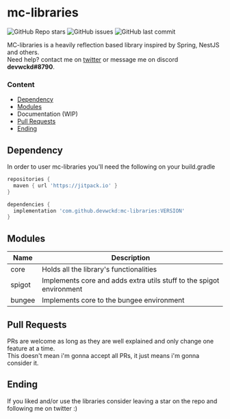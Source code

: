 # mc-libraries
![GitHub Repo stars](https://img.shields.io/github/stars/devwckd/mc-libraries?color=orange&style=for-the-badge)
![GitHub issues](https://img.shields.io/github/issues/devwckd/mc-libraries?color=orange&style=for-the-badge)
![GitHub last commit](https://img.shields.io/github/last-commit/devwckd/mc-libraries?color=orange&style=for-the-badge)

MC-libraries is a heavily reflection based library inspired by Spring, NestJS and others.  
Need help? contact me on [twitter](https://twitter.com/devwckd) or message me on discord **devwckd#8790**.

### Content
* [Dependency](#dependency)
* [Modules](#modules)
* Documentation (WIP)
* [Pull Requests](#pull-requests)
* [Ending](#ending)

## Dependency
In order to user mc-libraries you'll need the following on your build.gradle
```gradle
repositories {
  maven { url 'https://jitpack.io' }
}

dependencies {
  implementation 'com.github.devwckd:mc-libraries:VERSION'
}
```

## Modules
| Name   | Description                                                          |
| ------ | -------------------------------------------------------------------- |
| core   | Holds all the library's functionalities                              | 
| spigot | Implements core and adds extra utils stuff to the spigot environment |
| bungee | Implements core to the bungee environment                            |

## Pull Requests
PRs are welcome as long as they are well explained and only change one feature at a time.  
This doesn't mean i'm gonna accept all PRs, it just means i'm gonna consider it.

## Ending
If you liked and/or use the libraries consider leaving a star on the repo and following me on twitter :)
